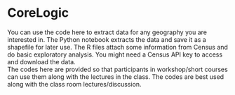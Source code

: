 # CoreLogic
You can use the code here to extract data for any geography you are interested in. The Python notebook extracts the data and save it as a shapefile for later use. The R files attach some information from Census and do basic exploratory analysis. You might need a Census API key to access and download the data.   
The codes here are provided so that participants in workshop/short courses can use them along with the lectures in the class. The codes are best used along with the class room lectures/discussion.  
